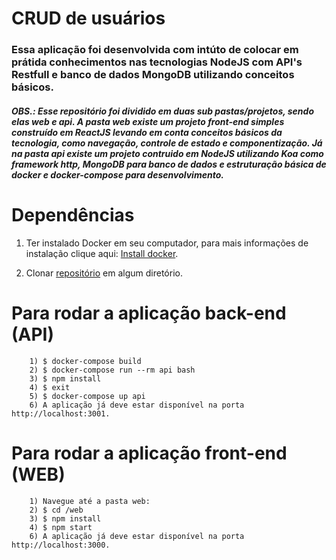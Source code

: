 # CRUD de usuários

### Essa aplicação foi desenvolvida com intúto de colocar em prátida conhecimentos nas tecnologias NodeJS com API's Restfull e banco de dados MongoDB utilizando conceitos básicos.

##### OBS.: Esse repositório foi dividido em duas sub pastas/projetos, sendo elas web e api. A pasta web existe um projeto front-end simples construído em ReactJS levando em conta conceitos básicos da tecnologia, como navegação, controle de estado e componentização. Já na pasta api existe um projeto contruido em NodeJS utilizando Koa como framework http, MongoDB para banco de dados e estruturação básica de docker e docker-compose para desenvolvimento.

# Dependências

1) Ter instalado Docker em seu computador, para mais informações de instalação clique aqui: [Install docker](https://docs.docker.com/install/).

2) Clonar [repositório](https://github.com/luizpaulolppa/crud-people-nodejs) em algum diretório.

# Para rodar a aplicação back-end (API)

        1) $ docker-compose build
        2) $ docker-compose run --rm api bash
        3) $ npm install
        4) $ exit
        5) $ docker-compose up api
        6) A aplicação já deve estar disponível na porta http://localhost:3001.

# Para rodar a aplicação front-end (WEB)

        1) Navegue até a pasta web:
        2) $ cd /web
        3) $ npm install
        4) $ npm start
        6) A aplicação já deve estar disponível na porta http://localhost:3000.